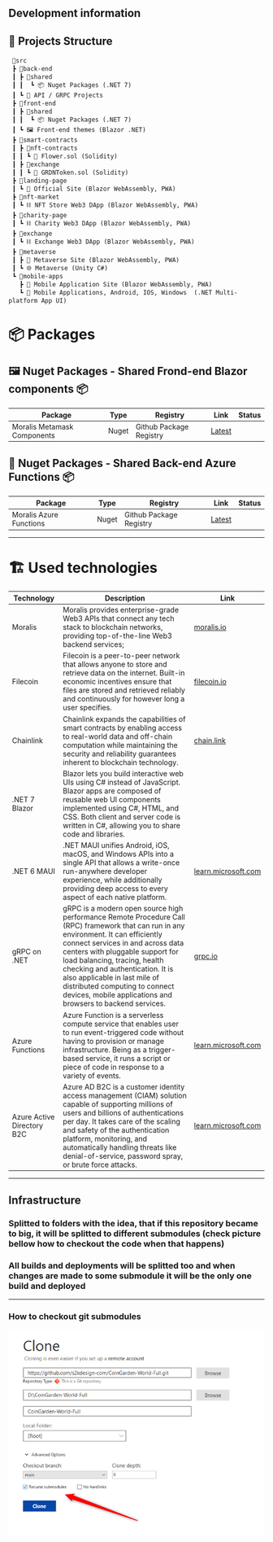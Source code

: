 ## Development information

## 🧱 Projects Structure
```
 📂src
 ┣ 📂back-end
 ┃ ┣ 📂shared
 ┃ ┃  ┗ 📦 Nuget Packages (.NET 7)
 ┃ ┗ 📡 API / GRPC Projects
 ┣ 📂front-end
 ┃ ┣ 📂shared
 ┃ ┃  ┗ 📦 Nuget Packages (.NET 7)
 ┃ ┗ 🖼️ Front-end themes (Blazor .NET)
 ┣ 📂smart-contracts
 ┃ ┣ 📂nft-contracts
 ┃ ┃ ┗ 📜 Flower.sol (Solidity)
 ┃ ┣ 📂exchange
 ┃ ┃ ┗ 📜 GRDNToken.sol (Solidity)
 ┣ 📂landing-page
 ┃ ┗ 🔗 Official Site (Blazor WebAssembly, PWA)
 ┣ 📂nft-market
 ┃ ┗ ⛓️ NFT Store Web3 DApp (Blazor WebAssembly, PWA)
 ┣ 📂charity-page
 ┃ ┗ ⛓️ Charity Web3 DApp (Blazor WebAssembly, PWA)
 ┣ 📂exchange
 ┃ ┗ ⛓️ Exchange Web3 DApp (Blazor WebAssembly, PWA)
 ┣ 📂metaverse
 ┃ ┣ 🔗 Metaverse Site (Blazor WebAssembly, PWA)
 ┃ ┗ 🌐 Metaverse (Unity C#)
 ┗ 📂mobile-apps
   ┣ 🔗 Mobile Application Site (Blazor WebAssembly, PWA)
   ┗ 📱 Mobile Applications, Android, IOS, Windows  (.NET Multi-platform App UI)
```
# 📦 Packages
## 🖼️ Nuget Packages - Shared Frond-end Blazor components  📦

| Package | Type | Registry | Link | Status |
| - | - | - | - | - | 
| Moralis Metamask Components |  Nuget | Github Package Registry | [Latest](https://coingarden.world) | |

## 📡 Nuget Packages - Shared Back-end Azure Functions  📦

| Package | Type | Registry | Link | Status |
| - | - | - | - | - | 
| Moralis Azure Functions | Nuget | Github Package Registry | [Latest](https://coingarden.world) | |

---

# 🏗️ Used technologies

| Technology | Description | Link |
| - | - | - |
| Moralis | Moralis provides enterprise-grade Web3 APIs that connect any tech stack to blockchain networks, providing top-of-the-line Web3 backend services;  | [moralis.io](https://moralis.io/) |
| Filecoin | Filecoin is a peer-to-peer network that allows anyone to store and retrieve data on the internet. Built-in economic incentives ensure that files are stored and retrieved reliably and continuously for however long a user specifies. | [filecoin.io](https://filecoin.io/) | 
| Chainlink | Chainlink expands the capabilities of smart contracts by enabling access to real-world data and off-chain computation while maintaining the security and reliability guarantees inherent to blockchain technology. | [chain.link](https://chain.link/) |
| .NET 7 Blazor | Blazor lets you build interactive web UIs using C# instead of JavaScript. Blazor apps are composed of reusable web UI components implemented using C#, HTML, and CSS. Both client and server code is written in C#, allowing you to share code and libraries.  | |
| .NET 6 MAUI | .NET MAUI unifies Android, iOS, macOS, and Windows APIs into a single API that allows a write-once run-anywhere developer experience, while additionally providing deep access to every aspect of each native platform. | [learn.microsoft.com](https://learn.microsoft.com/en-us/dotnet/maui/what-is-maui) |
| gRPC on .NET | gRPC is a modern open source high performance Remote Procedure Call (RPC) framework that can run in any environment. It can efficiently connect services in and across data centers with pluggable support for load balancing, tracing, health checking and authentication. It is also applicable in last mile of distributed computing to connect devices, mobile applications and browsers to backend services. | [grpc.io](https://grpc.io/) |
| Azure Functions | Azure Function is a serverless compute service that enables user to run event-triggered code without having to provision or manage infrastructure. Being as a trigger-based service, it runs a script or piece of code in response to a variety of events. | [learn.microsoft.com](https://learn.microsoft.com/en-us/azure/azure-functions/functions-overview) | 
| Azure Active Directory B2C | Azure AD B2C is a customer identity access management (CIAM) solution capable of supporting millions of users and billions of authentications per day. It takes care of the scaling and safety of the authentication platform, monitoring, and automatically handling threats like denial-of-service, password spray, or brute force attacks. | [learn.microsoft.com](https://learn.microsoft.com/en-us/azure/active-directory-b2c/overview) |

---
## Infrastructure 

### Splitted to folders with the idea, that if this repository became to big, it will be splitted to different submodules (check picture bellow how to checkout the code when that happens)
### All builds and deployments will be splitted too and when changes are made to some submodule it will be the only one build and deployed 
---
### How to checkout git submodules

![recurse-submodules](https://github.com/s2kdesign-com/CoinGardenWorld/raw/main/docs/assets/recurse-submodules.png)